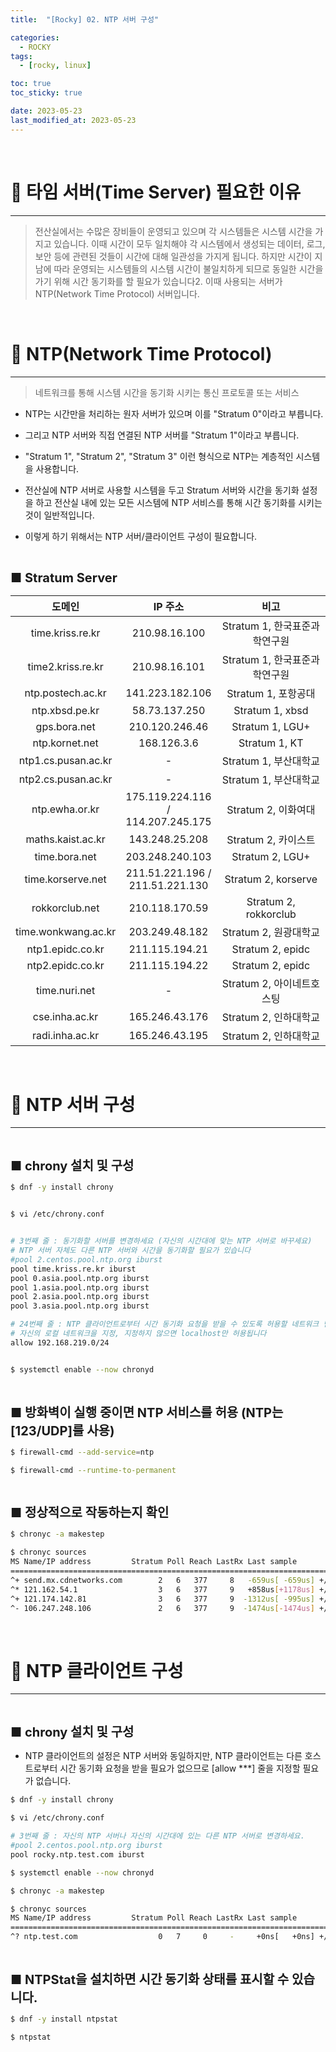 ```yaml
---
title:  "[Rocky] 02. NTP 서버 구성" 

categories:
  - ROCKY
tags:
  - [rocky, linux]

toc: true
toc_sticky: true

date: 2023-05-23
last_modified_at: 2023-05-23
---
```

<br>

# 🔔 타임 서버(Time Server) 필요한 이유
---

<style>
table {
    font-size: 12pt;
}
table th:first-of-type {
    width: 5%;
}
table th:nth-of-type(2) {
    width: 15%;
}
table th:nth-of-type(3) {
    width: 50%;
}
table th:nth-of-type(4) {
    width: 30%;
}
big {
    font-size: 15pt;
}
</style>

> 전산실에서는 수많은 장비들이 운영되고 있으며 각 시스템들은 시스템 시간을 가지고 있습니다. 이때 시간이 모두 일치해야 각 시스템에서 생성되는 데이터, 로그, 보안 등에 관련된 것들이 시간에 대해 일관성을 가지게 됩니다. 하지만 시간이 지남에 따라 운영되는 시스템들의 시스템 시간이 불일치하게 되므로 동일한 시간을 가기 위해 시간 동기화를 할 필요가 있습니다2. 이때 사용되는 서버가 NTP(Network Time Protocol) 서버입니다.

<br>

# 🔔 NTP(Network Time Protocol)
---

> 네트워크를 통해 시스템 시간을 동기화 시키는 통신 프로토콜 또는 서비스

+ NTP는 시간만을 처리하는 원자 서버가 있으며 이를 "Stratum 0"이라고 부릅니다.

+ 그리고 NTP 서버와 직접 연결된 NTP 서버를 "Stratum 1"이라고 부릅니다.

+ "Stratum 1", "Stratum 2", "Stratum 3" 이런 형식으로 NTP는 계층적인 시스템을 사용합니다.

+ 전산실에 NTP 서버로 사용할 시스템을 두고 Stratum 서버와 시간을 동기화 설정을 하고 전산실 내에 있는 모든 시스템에 NTP 서비스를 통해 시간 동기화를 시키는 것이 일반적입니다.

+ 이렇게 하기 위해서는 NTP 서버/클라이언트 구성이 필요합니다.

<br>

<big> **■ Stratum Server** </big>

|도메인|IP 주소|비고|
|:---:|:---:|:---:|
|time.kriss.re.kr|210.98.16.100|Stratum 1, 한국표준과학연구원|
|time2.kriss.re.kr|210.98.16.101|Stratum 1, 한국표준과학연구원|
|ntp.postech.ac.kr|141.223.182.106|Stratum 1, 포항공대|
|ntp.xbsd.pe.kr|58.73.137.250|Stratum 1, xbsd|
|gps.bora.net|210.120.246.46|Stratum 1, LGU+|
|ntp.kornet.net|168.126.3.6|Stratum 1, KT|
|ntp1.cs.pusan.ac.kr|-|Stratum 1, 부산대학교|
|ntp2.cs.pusan.ac.kr|-|Stratum 1, 부산대학교|
|ntp.ewha.or.kr|175.119.224.116 / 114.207.245.175 |Stratum 2, 이화여대|
|maths.kaist.ac.kr |143.248.25.208 |Stratum 2, 카이스트|
|time.bora.net |203.248.240.103 |Stratum 2, LGU+|
|time.korserve.net |211.51.221.196 / 211.51.221.130 |Stratum 2, korserve|
|rokkorclub.net |210.118.170.59 |Stratum 2, rokkorclub|
|time.wonkwang.ac.kr |203.249.48.182 |Stratum 2, 원광대학교|
|ntp1.epidc.co.kr |211.115.194.21 |Stratum 2, epidc|
|ntp2.epidc.co.kr |211.115.194.22 |Stratum 2, epidc|
|time.nuri.net |- |Stratum 2, 아이네트호스팅|
|cse.inha.ac.kr |165.246.43.176 |Stratum 2, 인하대학교|
|radi.inha.ac.kr |165.246.43.195 |Stratum 2, 인하대학교|


<br>

# 🔔 NTP 서버 구성
---

<br>

<big> **■ chrony 설치 및 구성** </big>

```bash
$ dnf -y install chrony


$ vi /etc/chrony.conf


# 3번째 줄 : 동기화할 서버를 변경하세요 (자신의 시간대에 맞는 NTP 서버로 바꾸세요)
# NTP 서버 자체도 다른 NTP 서버와 시간을 동기화할 필요가 있습니다
#pool 2.centos.pool.ntp.org iburst
pool time.kriss.re.kr iburst
pool 0.asia.pool.ntp.org iburst
pool 1.asia.pool.ntp.org iburst
pool 2.asia.pool.ntp.org iburst
pool 3.asia.pool.ntp.org iburst

# 24번째 줄 : NTP 클라이언트로부터 시간 동기화 요청을 받을 수 있도록 허용할 네트워크 범위를 추가하세요
# 자신의 로컬 네트워크을 지정, 지정하지 않으면 localhost만 허용됩니다
allow 192.168.219.0/24


$ systemctl enable --now chronyd
```

<br>

<big> **■ 방화벽이 실행 중이면 NTP 서비스를 허용 (NTP는 [123/UDP]를 사용)** </big>

```bash
$ firewall-cmd --add-service=ntp

$ firewall-cmd --runtime-to-permanent
```

<br>

<big> **■ 정상적으로 작동하는지 확인** </big>

```bash
$ chronyc -a makestep

$ chronyc sources
MS Name/IP address         Stratum Poll Reach LastRx Last sample
===============================================================================
^+ send.mx.cdnetworks.com        2   6   377     8   -659us[ -659us] +/-   29ms
^* 121.162.54.1                  3   6   377     9   +858us[+1178us] +/-   32ms
^+ 121.174.142.81                3   6   377     9  -1312us[ -995us] +/-   56ms
^- 106.247.248.106               2   6   377     9  -1474us[-1474us] +/-   47ms
```

<br>

# 🔔 NTP 클라이언트 구성
---

<br>

<big> **■ chrony 설치 및 구성** </big>

+ NTP 클라이언트의 설정은 NTP 서버와 동일하지만, NTP 클라이언트는 다른 호스트로부터 시간 동기화 요청을 받을 필요가 없으므로 [allow ***] 줄을 지정할 필요가 없습니다.

```bash
$ dnf -y install chrony

$ vi /etc/chrony.conf

# 3번째 줄 : 자신의 NTP 서버나 자신의 시간대에 있는 다른 NTP 서버로 변경하세요.
#pool 2.centos.pool.ntp.org iburst
pool rocky.ntp.test.com iburst

$ systemctl enable --now chronyd

$ chronyc -a makestep

$ chronyc sources
MS Name/IP address         Stratum Poll Reach LastRx Last sample
===============================================================================
^? ntp.test.com                  0   7     0     -     +0ns[   +0ns] +/-    0ns
```

<br>

<big> **■ NTPStat을 설치하면 시간 동기화 상태를 표시할 수 있습니다.** </big>

```bash
$ dnf -y install ntpstat

$ ntpstat
```

<br>